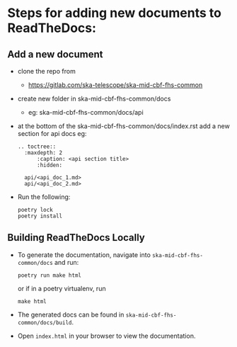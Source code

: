 # Steps for adding new documents to ReadTheDocs:

## Add a new document
- clone the repo from 
	- https://gitlab.com/ska-telescope/ska-mid-cbf-fhs-common

- create new folder in ska-mid-cbf-fhs-common/docs
    - eg: ska-mid-cbf-fhs-common/docs/api

- at the bottom of the ska-mid-cbf-fhs-common/docs/index.rst add a new section for api docs eg:

    ```
	.. toctree::
  	  :maxdepth: 2
          :caption: <api section title>
          :hidden:

  	  api/<api_doc_1.md>
  	  api/<api_doc_2.md>
    ```

- Run the following:
    ```
	poetry lock
	poetry install
    ```

## Building ReadTheDocs Locally
- To generate the documentation, navigate into `ska-mid-cbf-fhs-common/docs` and run:
    ```
	poetry run make html
    ```

    or if in a poetry virtualenv, run
    ```
	make html
    ```

- The generated docs can be found in `ska-mid-cbf-fhs-common/docs/build`.

- Open `index.html` in your browser to view the documentation.
